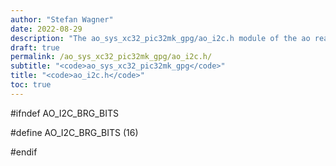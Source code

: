 ```yaml
---
author: "Stefan Wagner"
date: 2022-08-29
description: "The ao_sys_xc32_pic32mk_gpg/ao_i2c.h module of the ao real-time operating system."
draft: true
permalink: /ao_sys_xc32_pic32mk_gpg/ao_i2c.h/ 
subtitle: "<code>ao_sys_xc32_pic32mk_gpg</code>"
title: "<code>ao_i2c.h</code>"
toc: true
---
```


#ifndef AO_I2C_BRG_BITS

#define AO_I2C_BRG_BITS     (16)

#endif

